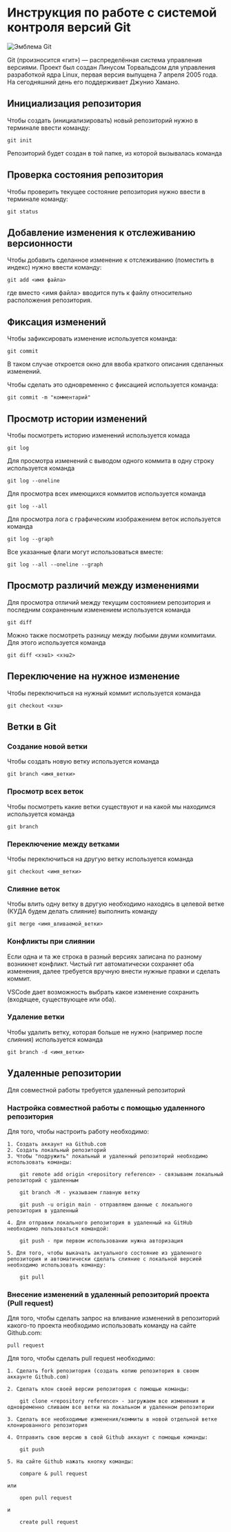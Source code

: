 # **Инструкция по работе с системой контроля версий Git**

![Эмблема Git](git.jpg)

Git (произносится «гит») — распределённая система управления версиями. Проект был создан Линусом Торвальдсом для управления разработкой ядра Linux, первая версия выпущена 7 апреля 2005 года. На сегодняшний день его поддерживает Джунио Хамано.

## Инициализация репозитория

Чтобы создать (инициализировать) новый репозиторий нужно в терминале ввести команду:

    git init

Репозиторий будет создан в той папке, из которой вызывалась команда

## Проверка состояния репозитория

Чтобы проверить текущее состояние репозитория нужно ввести в терминале команду:

    git status

## Добавление изменения к отслеживанию версионности

Чтобы добавить сделанное изменение к отслеживанию (поместить в индекс) нужно ввести команду:

    git add <имя файла>

где вместо <имя файла> вводится путь к файлу относительно расположения репозитория.

## Фиксация изменений

Чтобы зафиксировать изменение используется команда:

    git commit

В таком случае откроется окно для ввоба краткого описания сделанных изменений.

Чтобы сделать это одновременно с фиксацией используется команда:

    git commit -m "комментарий"

## Просмотр истории изменений

Чтобы посмотреть историю изменений используется комада

    git log

Для просмотра изменений с выводом одного коммита в одну строку используется команда

    git log --oneline

Для просмотра всех имеющихся коммитов используется команда

    git log --all

Для просмотра лога с графическим изображением веток используется команда

    git log --graph

Все указанные флаги могут использоваться вместе:

    git log --all --oneline --graph

## Просмотр различий между изменениями

Для просмотра отличий между текущим состоянием репозитория и последним сохраненным изменением используется команда

    git diff

Можно также посмотреть разницу между любыми двуми коммитами. Для этого используется команда

    git diff <хэш1> <хэш2>

## Переключение на нужное изменение

Чтобы переключиться на нужный коммит используется команда

    git checkout <хэш>

## Ветки в Git

### Создание новой ветки

Чтобы создать новую ветку используется команда

    git branch <имя_ветки>

### Просмотр всех веток

Чтобы посмотреть какие ветки существуют и на какой мы находимся используется команда

    git branch

### Переключение между ветками

Чтобы переключиться на другую ветку используется команда

    git checkout <имя_ветки>

### Слияние веток

Чтобы влить одну ветку в другую необходимо находясь в целевой ветке (КУДА будем делать слияние) выполнить команду

    git merge <имя_вливаемой_ветки>

### Конфликты при слиянии

Если одна и та же строка в разный версиях записана по разному возникнет конфликт.
Чистый гит автоматически сохраняет оба изменения, далее требуется вручную внести нужные правки и сделать коммит.

VSСode дает возможность выбрать какое изменение сохранить (входящее, существующее или оба).

### Удаление ветки

Чтобы удалить ветку, которая больше не нужно (например после слияния) используется команда

    git branch -d <имя_ветки>

## Удаленные репозитории

Для совместной работы требуется удаленный репозиторий

### Настройка совместной работы с помощью удаленного репозитория

Для того, чтобы настроить работу необходимо:

    1. Создать аккаунт на Github.com
    2. Создать локальный репозиторий
    3. Чтобы "подружить" локальный и удаленный репозиторий необходимо использовать команды:

        git remote add origin <repository reference> - связываем локальный репозиторий с удаленным

        git branch -M - указываем главную ветку

        git push -u origin main - отправляем данные с локального репозитория в удаленный

    4. Для отправки локального репозитория в удаленный на GitHub необходимо пользоваться командой:

        git push - при первом использовании нужна авторизация

    5. Для того, чтобы выкачать актуального состояние из удаленного репозитория и автоматически сделать слияние с локальной версией необходимо использовать команду:

        git pull

### Внесение изменений в удаленный репозиторий проекта (Pull request)

Для того, чтобы сделать запрос на вливание изменений в репозиторий какого-то проекта необходимо использовать команду на сайте Github.com:

    pull request 

Для того, чтобы сделать pull request необходимо:
    
    1. Сделать fork репозитория (создать копию репозитория в своем аккаунте Github.com)

    2. Сделать клон своей версии репозитория с помощью команды:

        git clone <repository reference> - загружаем все изменения и одновременно сливаем все ветки на локальном и удаленном репозитории

    3. Сделать все необходимые изменения/коммиты в новой отдельной ветке клонированного репозитория

    4. Отправить свою версию в свой Github аккаунт с помощью команды:

        git push

    5. На сайте Github нажать кнопку команды:

        compare & pull request

    или 

        open pull request

    и 

        create pull request








